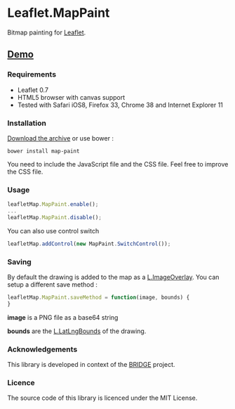 Leaflet.MapPaint
================

Bitmap painting for [Leaflet](http://leafletjs.com).

## [Demo](http://sintef-9012.github.io/MapPaint/)

### Requirements

 * Leaflet 0.7
 * HTML5 browser with canvas support
  * Tested with Safari iOS8, Firefox 33, Chrome 38 and Internet Explorer 11



### Installation

[Download the archive](https://github.com/SINTEF-9012/MapPaint/archive/master.zip) or use bower :

```
bower install map-paint
```

You need to include the JavaScript file and the CSS file. Feel free to improve the CSS file.

### Usage

```javascript
leafletMap.MapPaint.enable();
...
leafletMap.MapPaint.disable();
```

You can also use control switch
```javascript
leafletMap.addControl(new MapPaint.SwitchControl());
```

### Saving

By default the drawing is added to the map as a [L.ImageOverlay](http://leafletjs.com/reference.html#imageoverlay). You can setup a different save method :

```javascript
leafletMap.MapPaint.saveMethod = function(image, bounds) {
}
```
__image__ is a PNG file as a base64 string

__bounds__ are the [L.LatLngBounds](http://leafletjs.com/reference.html#latlngbounds) of the drawing.

### Acknowledgements

This library is developed in context of the [BRIDGE](http://www.bridgeproject.eu/en) project.

### Licence

The source code of this library is licenced under the MIT License.
